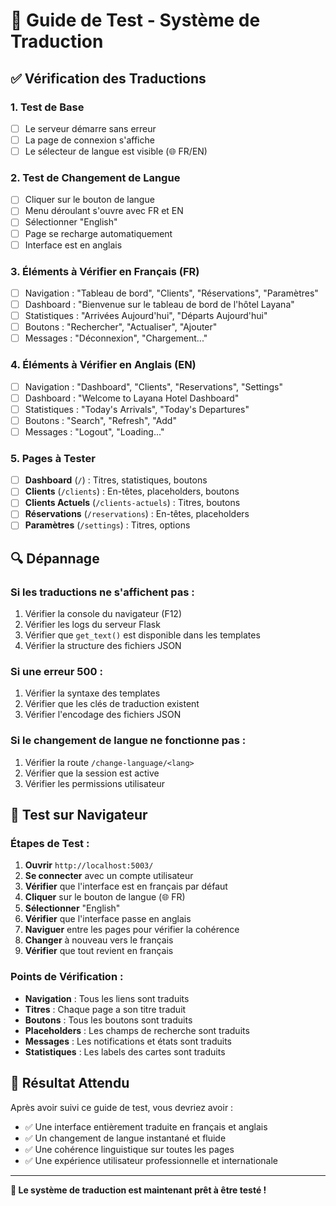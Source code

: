 # 🧪 Guide de Test - Système de Traduction

## ✅ **Vérification des Traductions**

### **1. Test de Base**
- [ ] Le serveur démarre sans erreur
- [ ] La page de connexion s'affiche
- [ ] Le sélecteur de langue est visible (🌐 FR/EN)

### **2. Test de Changement de Langue**
- [ ] Cliquer sur le bouton de langue
- [ ] Menu déroulant s'ouvre avec FR et EN
- [ ] Sélectionner "English"
- [ ] Page se recharge automatiquement
- [ ] Interface est en anglais

### **3. Éléments à Vérifier en Français (FR)**
- [ ] Navigation : "Tableau de bord", "Clients", "Réservations", "Paramètres"
- [ ] Dashboard : "Bienvenue sur le tableau de bord de l'hôtel Layana"
- [ ] Statistiques : "Arrivées Aujourd'hui", "Départs Aujourd'hui"
- [ ] Boutons : "Rechercher", "Actualiser", "Ajouter"
- [ ] Messages : "Déconnexion", "Chargement..."

### **4. Éléments à Vérifier en Anglais (EN)**
- [ ] Navigation : "Dashboard", "Clients", "Reservations", "Settings"
- [ ] Dashboard : "Welcome to Layana Hotel Dashboard"
- [ ] Statistiques : "Today's Arrivals", "Today's Departures"
- [ ] Boutons : "Search", "Refresh", "Add"
- [ ] Messages : "Logout", "Loading..."

### **5. Pages à Tester**
- [ ] **Dashboard** (`/`) : Titres, statistiques, boutons
- [ ] **Clients** (`/clients`) : En-têtes, placeholders, boutons
- [ ] **Clients Actuels** (`/clients-actuels`) : Titres, boutons
- [ ] **Réservations** (`/reservations`) : En-têtes, placeholders
- [ ] **Paramètres** (`/settings`) : Titres, options

## 🔍 **Dépannage**

### **Si les traductions ne s'affichent pas :**
1. Vérifier la console du navigateur (F12)
2. Vérifier les logs du serveur Flask
3. Vérifier que `get_text()` est disponible dans les templates
4. Vérifier la structure des fichiers JSON

### **Si une erreur 500 :**
1. Vérifier la syntaxe des templates
2. Vérifier que les clés de traduction existent
3. Vérifier l'encodage des fichiers JSON

### **Si le changement de langue ne fonctionne pas :**
1. Vérifier la route `/change-language/<lang>`
2. Vérifier que la session est active
3. Vérifier les permissions utilisateur

## 📱 **Test sur Navigateur**

### **Étapes de Test :**
1. **Ouvrir** `http://localhost:5003/`
2. **Se connecter** avec un compte utilisateur
3. **Vérifier** que l'interface est en français par défaut
4. **Cliquer** sur le bouton de langue (🌐 FR)
5. **Sélectionner** "English"
6. **Vérifier** que l'interface passe en anglais
7. **Naviguer** entre les pages pour vérifier la cohérence
8. **Changer** à nouveau vers le français
9. **Vérifier** que tout revient en français

### **Points de Vérification :**
- **Navigation** : Tous les liens sont traduits
- **Titres** : Chaque page a son titre traduit
- **Boutons** : Tous les boutons sont traduits
- **Placeholders** : Les champs de recherche sont traduits
- **Messages** : Les notifications et états sont traduits
- **Statistiques** : Les labels des cartes sont traduits

## 🎯 **Résultat Attendu**

Après avoir suivi ce guide de test, vous devriez avoir :
- ✅ Une interface entièrement traduite en français et anglais
- ✅ Un changement de langue instantané et fluide
- ✅ Une cohérence linguistique sur toutes les pages
- ✅ Une expérience utilisateur professionnelle et internationale

---

**🚀 Le système de traduction est maintenant prêt à être testé !**
